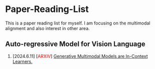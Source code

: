 # Paper-Reading-List
This is a paper reading list for myself. I am focusing on the multimodal alignment and also interest in other area.

## Auto-regressive Model for Vision Language
1. \[2024.6.11\] \[<font color=red>ARXIV</font>\] [Generative Multimodal Models are In-Context Learners.](https://arxiv.org/pdf/2312.13286)